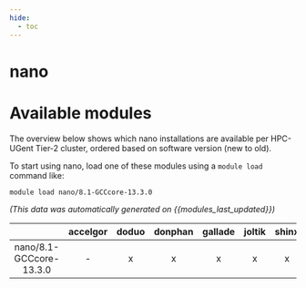 ```yaml
---
hide:
  - toc
---
```


nano
====

# Available modules


The overview below shows which nano installations are available per HPC-UGent Tier-2 cluster, ordered based on software version (new to old).

To start using nano, load one of these modules using a `module load` command like:

```shell
module load nano/8.1-GCCcore-13.3.0
```

*(This data was automatically generated on {{modules_last_updated}})*  

| |accelgor|doduo|donphan|gallade|joltik|shinx|
| :---: | :---: | :---: | :---: | :---: | :---: | :---: |
|nano/8.1-GCCcore-13.3.0|-|x|x|x|x|x|
